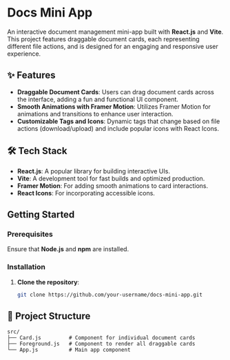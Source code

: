 #  Docs Mini App

An interactive document management mini-app built with **React.js** and **Vite**. This project features draggable document cards, each representing different file actions, and is designed for an engaging and responsive user experience.

## ✨ Features

- **Draggable Document Cards**: Users can drag document cards across the interface, adding a fun and functional UI component.
- **Smooth Animations with Framer Motion**: Utilizes Framer Motion for animations and transitions to enhance user interaction.
- **Customizable Tags and Icons**: Dynamic tags that change based on file actions (download/upload) and include popular icons with React Icons.
  
## 🛠️ Tech Stack

- **React.js**: A popular library for building interactive UIs.
- **Vite**: A development tool for fast builds and optimized production.
- **Framer Motion**: For adding smooth animations to card interactions.
- **React Icons**: For incorporating accessible icons.

##  Getting Started

### Prerequisites

Ensure that **Node.js** and **npm** are installed.

### Installation

1. **Clone the repository**:
   ```bash
   git clone https://github.com/your-username/docs-mini-app.git

## 📂 Project Structure

```plaintext
src/
├── Card.js         # Component for individual document cards
├── Foreground.js   # Component to render all draggable cards
└── App.js          # Main app component 
